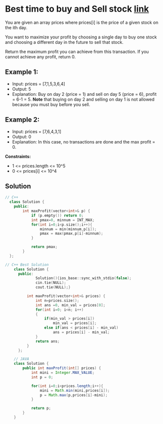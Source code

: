 # Best time to buy and Sell stock [link](https://leetcode.com/problems/best-time-to-buy-and-sell-stock/)

You are given an array prices where prices[i] is the price of a given stock on the ith day.

You want to maximize your profit by choosing a single day to buy one stock and choosing a different day in the future to sell that stock.

Return the maximum profit you can achieve from this transaction. If you cannot achieve any profit, return 0.

## Example 1:

- Input: prices = [7,1,5,3,6,4]
- Output: 5
- Explanation: Buy on day 2 (price = 1) and sell on day 5 (price = 6), profit = 6-1 = 5.
**Note** that buying on day 2 and selling on day 1 is not allowed because you must buy before you sell.

## Example 2:

- Input: prices = [7,6,4,3,1]
- Output: 0
- Explanation: In this case, no transactions are done and the max profit = 0.

**Constraints:**

- 1 <= prices.length <= 10^5
- 0 <= prices[i] <= 10^4

## Solution

```C++
// C++
  class Solution {
    public:
        int maxProfit(vector<int>& p) {
            if (p.empty()) return 0;
            int pmax=0, minnum = INT_MAX;
            for(int i=0;i<p.size();i++){
                minnum = min(minnum,p[i]);
                pmax = max(pmax,p[i]-minnum);
            }

            return pmax;
        } 
  };
```

```C++
// C++ Best Solution
    class Solution {
      public:
              Solution(){ios_base::sync_with_stdio(false);
              cin.tie(NULL);
              cout.tie(NULL);}

          int maxProfit(vector<int>& prices) {
              int n=prices.size();
              int ans =0, min_val = prices[0];
              for(int i=0; i<n; i++)
              {
                  if(min_val > prices[i])
                      min_val = prices[i];
                  else if(ans < prices[i] - min_val)
                      ans = prices[i] - min_val;
              }
              return ans;
          }
      };
```
```Java
    // JAVA
    class Solution {
        public int maxProfit(int[] prices) {
            int mini = Integer.MAX_VALUE;
            int p = 0;

            for(int i=0;i<prices.length;i++){
                mini = Math.min(mini,prices[i]);
                p = Math.max(p,prices[i]-mini);
            }

            return p;
        }
    }
```
